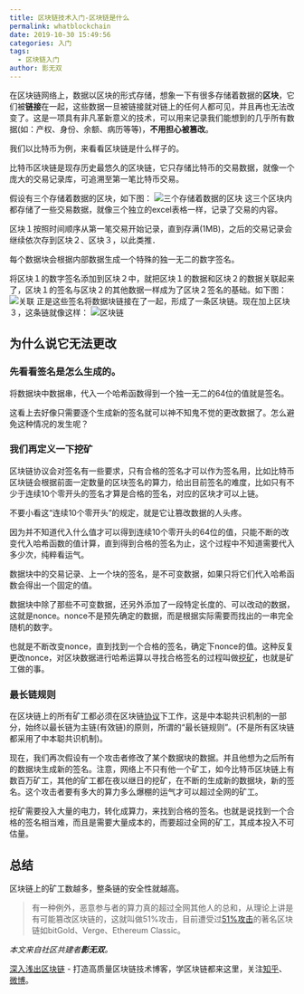 ```yaml
---
title: 区块链技术入门-区块链是什么
permalink: whatblockchain
date: 2019-10-30 15:49:56
categories: 入门
tags:
  - 区块链入门
author: 影无双
---
```


在区块链网络上，数据以区块的形式存储，想象一下有很多存储着数据的**区块**，它们被**链接**在一起，这些数据一旦被链接就对链上的任何人都可见，并且再也无法改变了。这是一项具有非凡革新意义的技术，可以用来记录我们能想到的几乎所有数据(如：产权、身份、余额、病历等等)，**不用担心被篡改**。
<!-----more---->
我们以比特币为例，来看看区块链是什么样子的。

比特币区块链是现存历史最悠久的区块链，它只存储比特币的交易数据，就像一个庞大的交易记录库，可追溯至第一笔比特币交易。

假设有三个存储着数据的区块，如下图：
![三个存储着数据的区块](https://img-blog.csdnimg.cn/20191022155816841.png)
这三个区块内都存储了一些交易数据，就像三个独立的excel表格一样，记录了交易的内容。

区块１按照时间顺序从第一笔交易开始记录，直到存满(1MB)，之后的交易记录会继续依次存到区块２、区块３，以此类推．

每个数据块会根据内部数据生成一个特殊的独一无二的数字签名。

将区块１的数字签名添加到区块２中，就把区块１的数据和区块２的数据关联起来了，区块１的签名与区块２的其他数据一样成为了区块２签名的基础。如下图：
![关联](https://img-blog.csdnimg.cn/20191022155932710.png?x-oss-process=image/watermark,type_ZmFuZ3poZW5naGVpdGk,shadow_10,text_aHR0cHM6Ly9ibG9nLmNzZG4ubmV0L2Jsb2NrY2hhaW5fcw==,size_16,color_FFFFFF,t_70)
正是这些签名将数据块链接在了一起，形成了一条区块链。现在加上区块３，这条链就像这样：
![区块链](https://img-blog.csdnimg.cn/20191022160028175.png?x-oss-process=image/watermark,type_ZmFuZ3poZW5naGVpdGk,shadow_10,text_aHR0cHM6Ly9ibG9nLmNzZG4ubmV0L2Jsb2NrY2hhaW5fcw==,size_16,color_FFFFFF,t_70)
## 为什么说它无法更改


### 先看看签名是怎么生成的。

将数据块中数据串，代入一个哈希函数得到一个独一无二的64位的值就是签名。

这看上去好像只需要逐个生成新的签名就可以神不知鬼不觉的更改数据了。怎么避免这种情况的发生呢？

### 我们再定义一下挖矿

区块链协议会对签名有一些要求，只有合格的签名才可以作为签名用，比如比特币区块链会根据前面一定数量的区块签名的算力，给出目前签名的难度，比如只有不少于连续10个零开头的签名才算是合格的签名，对应的区块才可以上链。

不要小看这“连续10个零开头”的规定，就是它让篡改数据的人头疼。

因为并不知道代入什么值才可以得到连续10个零开头的64位的值，只能不断的改变代入哈希函数的值计算，直到得到合格的签名为止，这个过程中不知道需要代入多少次，纯粹看运气。

数据块中的交易记录、上一个块的签名，是不可变数据，如果只将它们代入哈希函数会得出一个固定的值。

数据块中除了那些不可变数据，还另外添加了一段特定长度的、可以改动的数据，这就是nonce。nonce不是预先确定的数据，而是根据实际需要而找出的一串完全随机的数字。

也就是不断改变nonce，直到找到一个合格的签名，确定下nonce的值。这种反复更改nonce，对区块数据进行哈希运算以寻找合格签名的过程叫做[挖矿](https://learnblockchain.cn/2017/11/04/bitcoin-pow/)，也就是矿工做的事。

### 最长链规则

在区块链上的所有矿工都必须在区块链[协议](https://learnblockchain.cn/2017/11/07/bitcoin-p2p/)下工作，这是中本聪共识机制的一部分，始终以最长链为主链(有效链)的原则，所谓的“最长链规则”。(不是所有区块链都采用了中本聪共识机制)。

现在，我们再次假设有一个攻击者修改了某个数据块的数据。并且他想为之后所有的数据块生成新的签名。注意，网络上不只有他一个矿工，如今比特币区块链上有数百万矿工，其他的矿工都在夜以继日的挖矿，在不断的生成新的数据块，新的签名。这个攻击者要有多大的算力多么爆棚的运气才可以超过全网的矿工。

挖矿需要投入大量的电力，转化成算力，来找到合格的签名。也就是说找到一个合格的签名相当难，而且是需要大量成本的，而要超过全网的矿工，其成本投入不可估量。

## 总结

区块链上的矿工数越多，整条链的安全性就越高。

> 有一种例外，恶意参与者的算力真的超过全网其他人的总和，从理论上讲是有可能篡改区块链的，这就叫做51%攻击，目前遭受过[51%攻击](https://learnblockchain.cn/2019/01/09/consensus-security-51/)的著名区块链如bitGold、Verge、Ethereum Classic。


*本文来自社区共建者**影无双**。*

[深入浅出区块链](https://learnblockchain.cn/) - 打造高质量区块链技术博客，学区块链都来这里，关注[知乎](https://www.zhihu.com/people/xiong-li-bing/activities)、[微博](https://weibo.com/517623789)。
